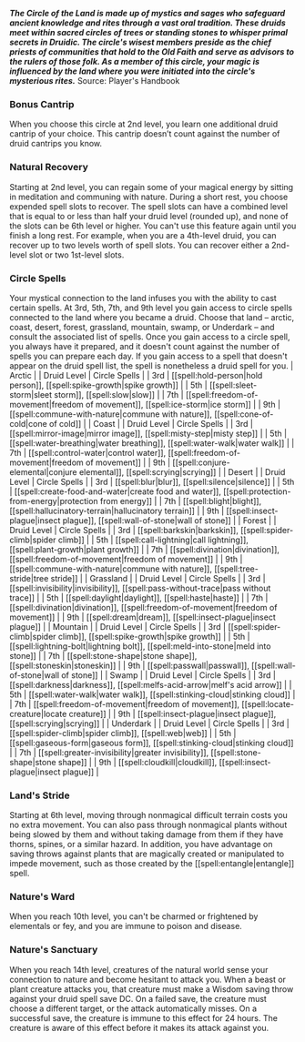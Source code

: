 ***The Circle of the Land is made up of mystics and sages who safeguard ancient knowledge and rites through a vast oral tradition. These druids meet within sacred circles of trees or standing stones to whisper primal secrets in Druidic. The circle's wisest members preside as the chief priests of communities that hold to the Old Faith and serve as advisors to the rulers of those folk. As a member of this circle, your magic is influenced by the land where you were initiated into the circle's mysterious rites.***
Source: Player's Handbook
### Bonus Cantrip
When you choose this circle at 2nd level, you learn one additional druid cantrip of your choice. This cantrip doesn’t count against the number of druid cantrips you know.
### Natural Recovery
Starting at 2nd level, you can regain some of your magical energy by sitting in meditation and communing with nature. During a short rest, you choose expended spell slots to recover. The spell slots can have a combined level that is equal to or less than half your druid level (rounded up), and none of the slots can be 6th level or higher. You can't use this feature again until you finish a long rest.
For example, when you are a 4th-level druid, you can recover up to two levels worth of spell slots. You can recover either a 2nd-level slot or two 1st-level slots.
### Circle Spells
Your mystical connection to the land infuses you with the ability to cast certain spells. At 3rd, 5th, 7th, and 9th level you gain access to circle spells connected to the land where you became a druid. Choose that land – arctic, coast, desert, forest, grassland, mountain, swamp, or Underdark – and consult the associated list of spells.
Once you gain access to a circle spell, you always have it prepared, and it doesn't count against the number of spells you can prepare each day. If you gain access to a spell that doesn't appear on the druid spell list, the spell is nonetheless a druid spell for you.
| Arctic |
| Druid Level | Circle Spells |
| 3rd | [[spell:hold-person|hold person]], [[spell:spike-growth|spike growth]] |
| 5th | [[spell:sleet-storm|sleet storm]], [[spell:slow|slow]] |
| 7th | [[spell:freedom-of-movement|freedom of movement]], [[spell:ice-storm|ice storm]] |
| 9th | [[spell:commune-with-nature|commune with nature]], [[spell:cone-of-cold|cone of cold]] |
| Coast |
| Druid Level | Circle Spells |
| 3rd | [[spell:mirror-image|mirror image]], [[spell:misty-step|misty step]] |
| 5th | [[spell:water-breathing|water breathing]], [[spell:water-walk|water walk]] |
| 7th | [[spell:control-water|control water]], [[spell:freedom-of-movement|freedom of movement]] |
| 9th | [[spell:conjure-elemental|conjure elemental]], [[spell:scrying|scrying]] |
| Desert |
| Druid Level | Circle Spells |
| 3rd | [[spell:blur|blur]], [[spell:silence|silence]] |
| 5th | [[spell:create-food-and-water|create food and water]], [[spell:protection-from-energy|protection from energy]] |
| 7th | [[spell:blight|blight]], [[spell:hallucinatory-terrain|hallucinatory terrain]] |
| 9th | [[spell:insect-plague|insect plague]], [[spell:wall-of-stone|wall of stone]] |
| Forest |
| Druid Level | Circle Spells |
| 3rd | [[spell:barkskin|barkskin]], [[spell:spider-climb|spider climb]] |
| 5th | [[spell:call-lightning|call lightning]], [[spell:plant-growth|plant growth]] |
| 7th | [[spell:divination|divination]], [[spell:freedom-of-movement|freedom of movement]] |
| 9th | [[spell:commune-with-nature|commune with nature]], [[spell:tree-stride|tree stride]] |
| Grassland |
| Druid Level | Circle Spells |
| 3rd | [[spell:invisibility|invisibility]], [[spell:pass-without-trace|pass without trace]] |
| 5th | [[spell:daylight|daylight]], [[spell:haste|haste]] |
| 7th | [[spell:divination|divination]], [[spell:freedom-of-movement|freedom of movement]] |
| 9th | [[spell:dream|dream]], [[spell:insect-plague|insect plague]] |
| Mountain |
| Druid Level | Circle Spells |
| 3rd | [[spell:spider-climb|spider climb]], [[spell:spike-growth|spike growth]] |
| 5th | [[spell:lightning-bolt|lightning bolt]], [[spell:meld-into-stone|meld into stone]] |
| 7th | [[spell:stone-shape|stone shape]], [[spell:stoneskin|stoneskin]] |
| 9th | [[spell:passwall|passwall]], [[spell:wall-of-stone|wall of stone]] |
| Swamp |
| Druid Level | Circle Spells |
| 3rd | [[spell:darkness|darkness]], [[spell:melfs-acid-arrow|melf's acid arrow]] |
| 5th | [[spell:water-walk|water walk]], [[spell:stinking-cloud|stinking cloud]] |
| 7th | [[spell:freedom-of-movement|freedom of movement]], [[spell:locate-creature|locate creature]] |
| 9th | [[spell:insect-plague|insect plague]], [[spell:scrying|scrying]] |
| Underdark |
| Druid Level | Circle Spells |
| 3rd | [[spell:spider-climb|spider climb]], [[spell:web|web]] |
| 5th | [[spell:gaseous-form|gaseous form]], [[spell:stinking-cloud|stinking cloud]] |
| 7th | [[spell:greater-invisibility|greater invisibility]], [[spell:stone-shape|stone shape]] |
| 9th | [[spell:cloudkill|cloudkill]], [[spell:insect-plague|insect plague]] |
### Land's Stride
Starting at 6th level, moving through nonmagical difficult terrain costs you no extra movement. You can also pass through nonmagical plants without being slowed by them and without taking damage from them if they have thorns, spines, or a similar hazard.
In addition, you have advantage on saving throws against plants that are magically created or manipulated to impede movement, such as those created by the [[spell:entangle|entangle]] spell.
### Nature's Ward
When you reach 10th level, you can't be charmed or frightened by elementals or fey, and you are immune to poison and disease.
### Nature's Sanctuary
When you reach 14th level, creatures of the natural world sense your connection to nature and become hesitant to attack you. When a beast or plant creature attacks you, that creature must make a Wisdom saving throw against your druid spell save DC. On a failed save, the creature must choose a different target, or the attack automatically misses. On a successful save, the creature is immune to this effect for 24 hours.
The creature is aware of this effect before it makes its attack against you.